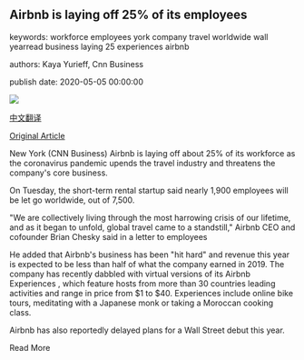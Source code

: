 ## Airbnb is laying off 25% of its employees

keywords: workforce employees york company travel worldwide wall yearread business laying 25 experiences airbnb

authors: Kaya Yurieff, Cnn Business

publish date: 2020-05-05 00:00:00

![](https://cdn.cnn.com/cnnnext/dam/assets/200427124425-airbnb-0420-restricted-super-tease.jpg)

[中文翻译](Airbnb%20is%20laying%20off%2025%25%20of%20its%20employees_zh.md)

[Original Article](https://edition.cnn.com/2020/05/05/tech/airbnb-layoffs/index.html)

New York (CNN Business) Airbnb is laying off about 25% of its workforce as the coronavirus pandemic upends the travel industry and threatens the company's core business.

On Tuesday, the short-term rental startup said nearly 1,900 employees will be let go worldwide, out of 7,500.

"We are collectively living through the most harrowing crisis of our lifetime, and as it began to unfold, global travel came to a standstill," Airbnb CEO and cofounder Brian Chesky said in a letter to employees

He added that Airbnb's business has been "hit hard" and revenue this year is expected to be less than half of what the company earned in 2019. The company has recently dabbled with virtual versions of its Airbnb Experiences , which feature hosts from more than 30 countries leading activities and range in price from $1 to $40. Experiences include online bike tours, meditating with a Japanese monk or taking a Moroccan cooking class.

Airbnb has also reportedly delayed plans for a Wall Street debut this year.

Read More